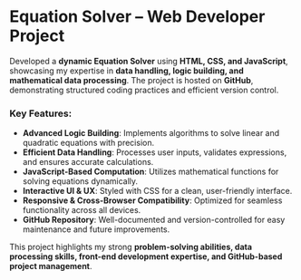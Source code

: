 # **Equation Solver – Web Developer Project**  

Developed a **dynamic Equation Solver** using **HTML, CSS, and JavaScript**, showcasing my expertise in **data handling, logic building, and mathematical data processing**. The project is hosted on **GitHub**, demonstrating structured coding practices and efficient version control.  

### **Key Features:**  
- **Advanced Logic Building**: Implements algorithms to solve linear and quadratic equations with precision.  
- **Efficient Data Handling**: Processes user inputs, validates expressions, and ensures accurate calculations.  
- **JavaScript-Based Computation**: Utilizes mathematical functions for solving equations dynamically.  
- **Interactive UI & UX**: Styled with CSS for a clean, user-friendly interface.  
- **Responsive & Cross-Browser Compatibility**: Optimized for seamless functionality across all devices.  
- **GitHub Repository**: Well-documented and version-controlled for easy maintenance and future improvements.  

This project highlights my strong **problem-solving abilities, data processing skills, front-end development expertise, and GitHub-based project management**.
